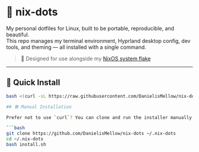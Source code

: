 # 🧬 nix-dots

My personal dotfiles for Linux, built to be portable, reproducible, and beautiful.  
This repo manages my terminal environment, Hyprland desktop config, dev tools, and theming — all installed with a single command.

> 🧠 Designed for use alongside my [NixOS system flake](https://github.com/DanielisMellow/nixos-config)

---

## 🚀 Quick Install

```bash
bash <(curl -sL https://raw.githubusercontent.com/DanielisMellow/nix-dots/main/install.sh)

## 🛠️ Manual Installation

Prefer not to use `curl`? You can clone and run the installer manually:

```bash
git clone https://github.com/DanielisMellow/nix-dots ~/.nix-dots
cd ~/.nix-dots
bash install.sh
